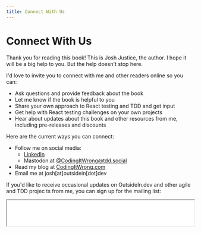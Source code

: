 ```yaml
---
title: Connect With Us
---
```


# Connect With Us

Thank you for reading this book! This is Josh Justice, the author. I hope it will be a big help to you. But the help doesn't stop here.

I'd love to invite you to connect with me and other readers online so you can:

- Ask questions and provide feedback about the book
- Let me know if the book is helpful to you
- Share your own approach to React testing and TDD and get input
- Get help with React testing challenges on your own projects
- Hear about updates about this book and other resources from me, including pre-releases and discounts

Here are the current ways you can connect:

- Follow me on social media:
  - [LinkedIn](https://www.linkedin.com/in/jjustice/)
  - Mastodon at [@CodingItWrong@tdd.social](https://tdd.social/@CodingItWrong)
- Read my blog at [CodingItWrong.com](https://codingitwrong.com)
- Email me at josh[at]outsidein[dot]dev

If you'd like to receive occasional updates on OutsideIn.dev and other agile and TDD projec
ts from me, you can sign up for the mailing list:

<iframe src="/mailchimp.html" width="100%" height="70" />

I promise to never provide your email address to any third party, to provide valuable content, and to follow up on any unsubscribe issues right away.
